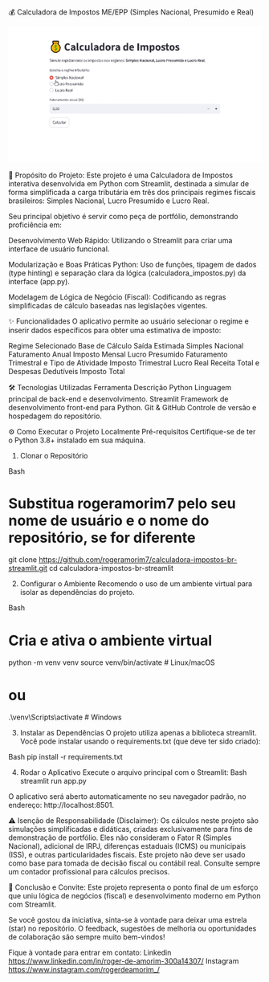 💰 Calculadora de Impostos ME/EPP (Simples Nacional, Presumido e Real)
<p align="center">
<img src="https://github.com/rogeramorim7/calculadora-impostos-br-streamlit/blob/main/assets/github.gif" alt="Screenshot da Calculadora de Impostos em Streamlit" width="700">
</p>

🚀 Propósito do Projeto:
Este projeto é uma Calculadora de Impostos interativa desenvolvida em Python com Streamlit, destinada a simular de forma simplificada a carga tributária em três dos principais regimes fiscais brasileiros: Simples Nacional, Lucro Presumido e Lucro Real.

Seu principal objetivo é servir como peça de portfólio, demonstrando proficiência em:

Desenvolvimento Web Rápido: Utilizando o Streamlit para criar uma interface de usuário funcional.

Modularização e Boas Práticas Python: Uso de funções, tipagem de dados (type hinting) e separação clara da lógica (calculadora_impostos.py) da interface (app.py).

Modelagem de Lógica de Negócio (Fiscal): Codificando as regras simplificadas de cálculo baseadas nas legislações vigentes.

✨ Funcionalidades
O aplicativo permite ao usuário selecionar o regime e inserir dados específicos para obter uma estimativa de imposto:

Regime Selecionado	Base de Cálculo	Saída Estimada
Simples Nacional	Faturamento Anual	Imposto Mensal
Lucro Presumido	Faturamento Trimestral e Tipo de Atividade	Imposto Trimestral
Lucro Real	Receita Total e Despesas Dedutíveis	Imposto Total

🛠️ Tecnologias Utilizadas
Ferramenta	Descrição
Python	Linguagem principal de back-end e desenvolvimento.
Streamlit	Framework de desenvolvimento front-end para Python.
Git & GitHub	Controle de versão e hospedagem do repositório.

⚙️ Como Executar o Projeto Localmente
Pré-requisitos
Certifique-se de ter o Python 3.8+ instalado em sua máquina.

1. Clonar o Repositório

Bash
# Substitua rogeramorim7 pelo seu nome de usuário e o nome do repositório, se for diferente
git clone https://github.com/rogeramorim7/calculadora-impostos-br-streamlit.git
cd calculadora-impostos-br-streamlit

2. Configurar o Ambiente
Recomendo o uso de um ambiente virtual para isolar as dependências do projeto.

Bash
# Cria e ativa o ambiente virtual
python -m venv venv
source venv/bin/activate  # Linux/macOS
# ou
.\venv\Scripts\activate   # Windows

3. Instalar as Dependências
O projeto utiliza apenas a biblioteca streamlit. Você pode instalar usando o requirements.txt (que deve ter sido criado):

Bash
pip install -r requirements.txt

4. Rodar o Aplicativo
Execute o arquivo principal com o Streamlit:
Bash
streamlit run app.py

O aplicativo será aberto automaticamente no seu navegador padrão, no endereço: http://localhost:8501.

⚠️ Isenção de Responsabilidade (Disclaimer):
Os cálculos neste projeto são simulações simplificadas e didáticas, criadas exclusivamente para fins de demonstração de portfólio.
Eles não consideram o Fator R (Simples Nacional), adicional de IRPJ, diferenças estaduais (ICMS) ou municipais (ISS), e outras particularidades fiscais.
Este projeto não deve ser usado como base para tomada de decisão fiscal ou contábil real. Consulte sempre um contador profissional para cálculos precisos.

🤝 Conclusão e Convite:
Este projeto representa o ponto final de um esforço que uniu lógica de negócios (fiscal) e desenvolvimento moderno em Python com Streamlit.

Se você gostou da iniciativa, sinta-se à vontade para deixar uma estrela (star) no repositório. O feedback, sugestões de melhoria ou oportunidades de colaboração são sempre muito bem-vindos!

Fique à vontade para entrar em contato:
Linkedin https://www.linkedin.com/in/roger-de-amorim-300a14307/
Instagram https://www.instagram.com/rogerdeamorim_/
